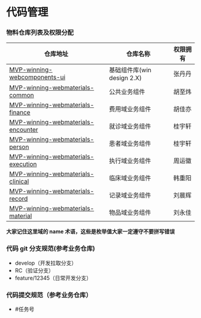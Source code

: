 # 代码管理

### 物料仓库列表及权限分配

| 仓库地址                                                                                                                                  | 仓库名称                   | 权限拥有 |
| ----------------------------------------------------------------------------------------------------------------------------------------- | -------------------------- | -------- |
| [MVP-winning-webcomponents-ui](http://tfs2018-web.winning.com.cn:8080/tfs/WINNING-6.0/W.in-MVP/_git/winning-webcomponents-ui)             | 基础组件库(win design 2.X) | 张丹丹   |
| [MVP-winning-webmaterials-common](http://tfs2018-web.winning.com.cn:8080/tfs/WINNING-6.0/W.in-MVP/_git/winning-webcomponents-common)      | 公共业务组件               | 胡至炜   |
| [MVP-winning-webmaterials-finance](http://tfs2018-web.winning.com.cn:8080/tfs/WINNING-6.0/W.in-MVP/_git/winning-webmaterials-finance)     | 费用域业务组件             | 胡佳亦   |
| [MVP-winning-webmaterials-encounter](http://tfs2018-web.winning.com.cn:8080/tfs/WINNING-6.0/W.in-MVP/_git/winning-webmaterials-encounter) | 就诊域业务组件             | 桂宇轩   |
| [MVP-winning-webmaterials-person](http://tfs2018-web.winning.com.cn:8080/tfs/WINNING-6.0/W.in-MVP/_git/winning-webmaterials-person)       | 患者域业务组件             | 桂宇轩   |
| [MVP-winning-webmaterials-execution](http://tfs2018-web.winning.com.cn:8080/tfs/WINNING-6.0/W.in-MVP/_git/winning-webmaterials-execution) | 执行域业务组件             | 周运徽   |
| [MVP-winning-webmaterials-clinical](http://tfs2018-web.winning.com.cn:8080/tfs/WINNING-6.0/W.in-MVP/_git/winning-webmaterials-clinical)   | 临床域业务组件             | 韩重阳   |
| [MVP-winning-webmaterials-record](http://tfs2018-web.winning.com.cn:8080/tfs/WINNING-6.0/W.in-MVP/_git/winning-webmaterials-record)       | 记录域业务组件             | 刘晨辉   |
| [MVP-winning-webmaterials-material](http://tfs2018-web.winning.com.cn:8080/tfs/WINNING-6.0/W.in-MVP/_git/winning-webmaterials-material)   | 物品域业务组件             | 刘永佳   |

**大家记住这里域的 name 术语，这些是枚举值大家一定遵守不要拼写错误**

### 代码 git 分支规范(参考业务仓库)

- develop（开发拉取分支）
- RC（验证分支）
- feature/12345（日常开发分支）

### 代码提交规范（参考业务仓库）

- #任务号
